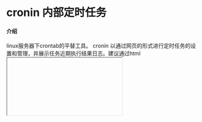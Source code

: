 # cronin 内部定时任务

#### 介绍
linux服务器下crontab的平替工具。
cronin 以通过网页的形式进行定时任务的设置和管理，并展示任务近期执行结果日志。建议通过html <iframe>元素嵌入到已有的管理系统中，做为原系统的一部分；也可以独立页面进行管理。




#### 安装教程
1.  创建配置文件。
2.  编译服务 或者直接下载发行版
    GOOS=linux go build -ldflags "-X main.version=v0.4.1" -o cronin.v0.4.1 ./main.go
3.  linux服务端运行服务
    ./cronin.xxx

#### 使用说明

1.  入口页地址： http://127.0.0.1:9003/view/cron/list
2.  设置自己的任务
![image](./work/set.png)
![image](./work/list.png)


